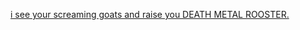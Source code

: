 ---
layout: post
wordpress_id: 1578
wordpress_url: http://noesbueno.com/archives/1578
date: '2013-02-16 15:03:52 -0600'
date_gmt: '2013-02-16 20:03:52 -0600'
body: |
  <p><a href="http://willzone.tumblr.com/post/43164022432">i see your screaming goats and raise you DEATH METAL ROOSTER.</a></p>
---